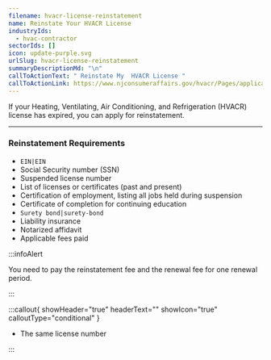 ```yaml
---
filename: hvacr-license-reinstatement
name: Reinstate Your HVACR License
industryIds:
  - hvac-contractor
sectorIds: []
icon: update-purple.svg
urlSlug: hvacr-license-reinstatement
summaryDescriptionMd: "\n"
callToActionText: " Reinstate My  HVACR License "
callToActionLink: https://www.njconsumeraffairs.gov/hvacr/Pages/applications.aspx
---
```


If your Heating, Ventilating, Air Conditioning, and Refrigeration (HVACR) license has expired, you can apply for reinstatement.

---

### Reinstatement Requirements

- `EIN|EIN`
- Social Security number (SSN)
- Suspended license number
- List of licenses or certificates (past and present)
- Certification of employment, listing all jobs held during suspension
- Certificate of completion for continuing education
- `Surety bond|surety-bond`
- Liability insurance
- Notarized affidavit
- Applicable fees paid

:::infoAlert

You need to pay the reinstatement fee and the renewal fee for one renewal period.

:::

:::callout{ showHeader="true" headerText="" showIcon="true" calloutType="conditional" }

- The same license number

:::
